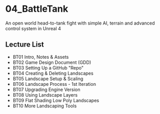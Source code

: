 # 04_BattleTank
An open world head-to-tank fight with simple AI, terrain and advanced control system in Unreal 4

## Lecture List
* BT01 Intro, Notes & Assets
* BT02 Game Design Document (GDD)
* BT03 Setting Up a GitHub "Repo"
* BT04 Creating & Deleting Landscapes
* BT05 Landscape Setup & Scaling
* BT06 Landscape Process - 1st Iteration
* BT07 Upgrading Engine Version
* BT08 Using Landscape Layers
* BT09 Flat Shading Low Poly Landscapes
* BT10 More Landscaping Tools